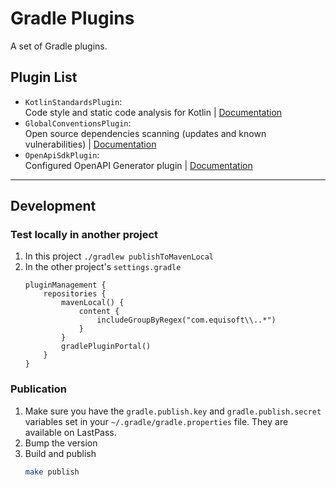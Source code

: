# Gradle Plugins

A set of Gradle plugins.

## Plugin List

- `KotlinStandardsPlugin`:  
  Code style and static code analysis for Kotlin | [Documentation](./kotlin/README.md)
- `GlobalConventionsPlugin`:  
  Open source dependencies scanning (updates and known vulnerabilities) | [Documentation](./global-conventions/README.md)
- `OpenApiSdkPlugin`:  
  Configured OpenAPI Generator plugin | [Documentation](./openapi-sdk/README.md)

---

## Development

### Test locally in another project

1. In this project `./gradlew publishToMavenLocal`
1. In the other project's `settings.gradle`
    ```
    pluginManagement {
        repositories {
            mavenLocal() {
                content {
                    includeGroupByRegex("com.equisoft\\..*")
                }
            }
            gradlePluginPortal()
        }
    }
    ```

### Publication

1. Make sure you have the `gradle.publish.key` and `gradle.publish.secret` variables set in
   your `~/.gradle/gradle.properties` file. They are available on LastPass.
1. Bump the version
1. Build and publish
    ```bash
    make publish
    ```
